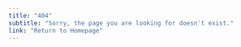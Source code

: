 ```yaml
---
title: "404"
subtitle: "Sorry, the page you are looking for doesn't exist."
link: "Return to Homepage"
---
```

